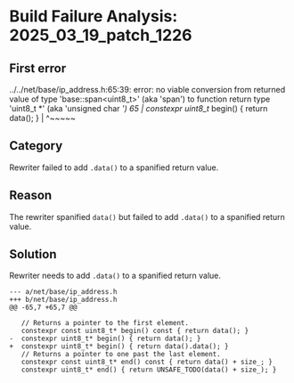 # Build Failure Analysis: 2025_03_19_patch_1226

## First error

../../net/base/ip_address.h:65:39: error: no viable conversion from returned value of type 'base::span<uint8_t>' (aka 'span<unsigned char>') to function return type 'uint8_t *' (aka 'unsigned char *')
  65 |   constexpr uint8_t* begin() { return data(); }
      |                                       ^~~~~~

## Category
Rewriter failed to add `.data()` to a spanified return value.

## Reason
The rewriter spanified `data()` but failed to add `.data()` to a spanified return value.

## Solution
Rewriter needs to add `.data()` to a spanified return value.

```
--- a/net/base/ip_address.h
+++ b/net/base/ip_address.h
@@ -65,7 +65,7 @@
 
   // Returns a pointer to the first element.
   constexpr const uint8_t* begin() const { return data(); }
-  constexpr uint8_t* begin() { return data(); }
+  constexpr uint8_t* begin() { return data().data(); }
   // Returns a pointer to one past the last element.
   constexpr const uint8_t* end() const { return data() + size_; }
   constexpr uint8_t* end() { return UNSAFE_TODO(data() + size_); }